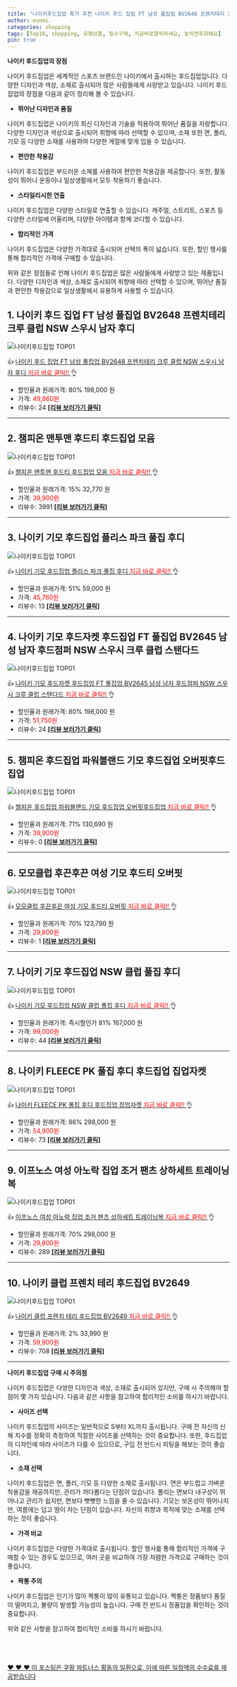 ```yaml
---
title: "나이키후드집업 특가 추천 나이키 후드 집업 FT 남성 풀집업 BV2648 프렌치테리 크루 클럽 NSW 스우시 남자 후디 비교 장점"
author: eunmi.
categories: shopping
tags: [Top10, shopping, 유행상품, 필수구매, 지금바로클릭하세요, 놓치면후회해요]
pin: true
---
```

**나이키 후드집업의 장점**

나이키 후드집업은 세계적인 스포츠 브랜드인 나이키에서 출시하는 후드집업입니다. 다양한 디자인과 색상, 소재로 출시되어 많은 사람들에게 사랑받고 있습니다. 나이키 후드집업의 장점을 다음과 같이 정리해 볼 수 있습니다.

* **뛰어난 디자인과 품질**

나이키 후드집업은 나이키의 최신 디자인과 기술을 적용하여 뛰어난 품질을 자랑합니다. 다양한 디자인과 색상으로 출시되어 취향에 따라 선택할 수 있으며, 소재 또한 면, 폴리, 기모 등 다양한 소재를 사용하여 다양한 계절에 맞게 입을 수 있습니다.

* **편안한 착용감**

나이키 후드집업은 부드러운 소재를 사용하여 편안한 착용감을 제공합니다. 또한, 활동성이 뛰어나 운동이나 일상생활에서 모두 착용하기 좋습니다.

* **스타일리시한 연출**

나이키 후드집업은 다양한 스타일로 연출할 수 있습니다. 캐주얼, 스트리트, 스포츠 등 다양한 스타일에 어울리며, 다양한 아이템과 함께 코디할 수 있습니다.

* **합리적인 가격**

나이키 후드집업은 다양한 가격대로 출시되어 선택의 폭이 넓습니다. 또한, 할인 행사를 통해 합리적인 가격에 구매할 수 있습니다.

위와 같은 장점들로 인해 나이키 후드집업은 많은 사람들에게 사랑받고 있는 제품입니다. 다양한 디자인과 색상, 소재로 출시되어 취향에 따라 선택할 수 있으며, 뛰어난 품질과 편안한 착용감으로 일상생활에서 유용하게 사용할 수 있습니다.

   

## 1. 나이키 후드 집업 FT 남성 풀집업 BV2648 프렌치테리 크루 클럽 NSW 스우시 남자 후디

![나이키후드집업 TOP01](https://thumbnail6.coupangcdn.com/thumbnails/remote/230x230ex/image/vendor_inventory/f5da/754aea4732139197578a33a6b16a7aa29239172f651150d24ac54ea56ac4.jpg)


👍 [나이키 후드 집업 FT 남성 풀집업 BV2648 프렌치테리 크루 클럽 NSW 스우시 남자 후디 <font color=red> 지금 바로 클릭!! </font> ](https://link.coupang.com/re/AFFSDP?lptag=AF3617701&subid=GithubCoopas&pageKey=7585003829&traceid=V0-153&itemId=20030536379&vendorItemId=87127081154) 👌 


- 할인율과 원래가격: 80%  198,000   원
- 가격: <span style='color:red'>49,860원</span>
- 리뷰수: 24  [**[리뷰 보러가기 클릭]**](https://link.coupang.com/re/AFFSDP?lptag=AF3617701&subid=GithubCoopas&pageKey=7585003829&traceid=V0-153&itemId=20030536379&vendorItemId=87127081154)

---


   

## 2. 챔피온 맨투맨 후드티 후드집업 모음

![나이키후드집업 TOP01](https://thumbnail8.coupangcdn.com/thumbnails/remote/230x230ex/image/vendor_inventory/a9cc/138ab63a2a238ca64575ac9b0a40335d35de79b47d210c053ffd3e87fe2a.jpg)


👍 [챔피온 맨투맨 후드티 후드집업 모음 <font color=red> 지금 바로 클릭!! </font> ](https://link.coupang.com/re/AFFSDP?lptag=AF3617701&subid=GithubCoopas&pageKey=7632945343&traceid=V0-153&itemId=20262688783&vendorItemId=87350121283) 👌 


- 할인율과 원래가격: 15%  32,770   원
- 가격: <span style='color:red'>39,900원</span>
- 리뷰수: 3991  [**[리뷰 보러가기 클릭]**](https://link.coupang.com/re/AFFSDP?lptag=AF3617701&subid=GithubCoopas&pageKey=7632945343&traceid=V0-153&itemId=20262688783&vendorItemId=87350121283)

---


   

## 3. 나이키 기모 후드집업 플리스 파크 풀집 후디

![나이키후드집업 TOP01](https://thumbnail10.coupangcdn.com/thumbnails/remote/230x230ex/image/vendor_inventory/202f/d13e988ed18b295a38484e4cf1a8aaa7f3227bddb40461cd6aee067c2987.jpg)


👍 [나이키 기모 후드집업 플리스 파크 풀집 후디 <font color=red> 지금 바로 클릭!! </font> ](https://link.coupang.com/re/AFFSDP?lptag=AF3617701&subid=GithubCoopas&pageKey=6701748000&traceid=V0-153&itemId=15525975922&vendorItemId=82745198552) 👌 


- 할인율과 원래가격: 51%  59,000   원
- 가격: <span style='color:red'>45,760원</span>
- 리뷰수: 13  [**[리뷰 보러가기 클릭]**](https://link.coupang.com/re/AFFSDP?lptag=AF3617701&subid=GithubCoopas&pageKey=6701748000&traceid=V0-153&itemId=15525975922&vendorItemId=82745198552)

---


   

## 4. 나이키 기모 후드자켓 후드집업 FT 풀집업 BV2645 남성 남자 후드점퍼 NSW 스우시 크루 클럽 스탠다드

![나이키후드집업 TOP01](https://thumbnail6.coupangcdn.com/thumbnails/remote/230x230ex/image/vendor_inventory/3ffa/38c23fe38a4303f4f6b0b11ec25d8a23de8fabb7cdbadb1fa7ddae74cfbb.jpg)


👍 [나이키 기모 후드자켓 후드집업 FT 풀집업 BV2645 남성 남자 후드점퍼 NSW 스우시 크루 클럽 스탠다드 <font color=red> 지금 바로 클릭!! </font> ](https://link.coupang.com/re/AFFSDP?lptag=AF3617701&subid=GithubCoopas&pageKey=7585011176&traceid=V0-153&itemId=20030577086&vendorItemId=87127121637) 👌 


- 할인율과 원래가격: 80%  198,000   원
- 가격: <span style='color:red'>51,750원</span>
- 리뷰수: 24  [**[리뷰 보러가기 클릭]**](https://link.coupang.com/re/AFFSDP?lptag=AF3617701&subid=GithubCoopas&pageKey=7585011176&traceid=V0-153&itemId=20030577086&vendorItemId=87127121637)

---


   

## 5. 챔피온 후드집업 파워블랜드 기모 후드집업 오버핏후드집업

![나이키후드집업 TOP01](https://thumbnail8.coupangcdn.com/thumbnails/remote/230x230ex/image/vendor_inventory/3ae8/6370a53e741f74b3b28c94099949e7a543c230cf91753f1c1644223ccba1.jpg)


👍 [챔피온 후드집업 파워블랜드 기모 후드집업 오버핏후드집업 <font color=red> 지금 바로 클릭!! </font> ](https://link.coupang.com/re/AFFSDP?lptag=AF3617701&subid=GithubCoopas&pageKey=7561458146&traceid=V0-153&itemId=19921768772&vendorItemId=86975852074) 👌 


- 할인율과 원래가격: 71%  130,690   원
- 가격: <span style='color:red'>39,900원</span>
- 리뷰수: 0  [**[리뷰 보러가기 클릭]**](https://link.coupang.com/re/AFFSDP?lptag=AF3617701&subid=GithubCoopas&pageKey=7561458146&traceid=V0-153&itemId=19921768772&vendorItemId=86975852074)

---


   

## 6. 모모클럽 후끈후끈 여성 기모 후드티 오버핏

![나이키후드집업 TOP01](https://thumbnail10.coupangcdn.com/thumbnails/remote/230x230ex/image/vendor_inventory/b799/8a2058096ae74b965f65be450b4140a63e917de934ba95c4323fc35b7394.jpg)


👍 [모모클럽 후끈후끈 여성 기모 후드티 오버핏 <font color=red> 지금 바로 클릭!! </font> ](https://link.coupang.com/re/AFFSDP?lptag=AF3617701&subid=GithubCoopas&pageKey=7650111449&traceid=V0-153&itemId=20352747316&vendorItemId=87405562505) 👌 


- 할인율과 원래가격: 70%  123,790   원
- 가격: <span style='color:red'>29,800원</span>
- 리뷰수: 1  [**[리뷰 보러가기 클릭]**](https://link.coupang.com/re/AFFSDP?lptag=AF3617701&subid=GithubCoopas&pageKey=7650111449&traceid=V0-153&itemId=20352747316&vendorItemId=87405562505)

---


   

## 7. 나이키 기모 후드집업 NSW 클럽 풀집 후디

![나이키후드집업 TOP01](https://thumbnail10.coupangcdn.com/thumbnails/remote/230x230ex/image/vendor_inventory/ccdc/d45899304f40926d802641799381749a6391613bc20b7512c06b516d3869.png)


👍 [나이키 기모 후드집업 NSW 클럽 풀집 후디 <font color=red> 지금 바로 클릭!! </font> ](https://link.coupang.com/re/AFFSDP?lptag=AF3617701&subid=GithubCoopas&pageKey=6723489201&traceid=V0-153&itemId=15643147412&vendorItemId=87296690780) 👌 


- 할인율과 원래가격: 즉시할인가 81%  167,000   원
- 가격: <span style='color:red'>99,000원</span>
- 리뷰수: 44  [**[리뷰 보러가기 클릭]**](https://link.coupang.com/re/AFFSDP?lptag=AF3617701&subid=GithubCoopas&pageKey=6723489201&traceid=V0-153&itemId=15643147412&vendorItemId=87296690780)

---


   

## 8. 나이키 FLEECE PK 풀집 후디 후드집업 집업자켓

![나이키후드집업 TOP01](https://thumbnail7.coupangcdn.com/thumbnails/remote/230x230ex/image/vendor_inventory/e2a6/614bb325da97b61bbb391ad7bf0bb1cc29744b7f08f1ccb4cbda8f42de44.jpg)


👍 [나이키 FLEECE PK 풀집 후디 후드집업 집업자켓 <font color=red> 지금 바로 클릭!! </font> ](https://link.coupang.com/re/AFFSDP?lptag=AF3617701&subid=GithubCoopas&pageKey=6348741773&traceid=V0-153&itemId=13349919295&vendorItemId=80605076489) 👌 


- 할인율과 원래가격: 86%  298,000   원
- 가격: <span style='color:red'>54,900원</span>
- 리뷰수: 73  [**[리뷰 보러가기 클릭]**](https://link.coupang.com/re/AFFSDP?lptag=AF3617701&subid=GithubCoopas&pageKey=6348741773&traceid=V0-153&itemId=13349919295&vendorItemId=80605076489)

---


   

## 9. 이프노스 여성 아노락 집업 조거 팬츠 상하세트 트레이닝복

![나이키후드집업 TOP01](https://thumbnail7.coupangcdn.com/thumbnails/remote/230x230ex/image/vendor_inventory/be69/237ca793de3184294891cb8ebd21cfaedefb30ff0cca581e97385f79a0c5.jpg)


👍 [이프노스 여성 아노락 집업 조거 팬츠 상하세트 트레이닝복 <font color=red> 지금 바로 클릭!! </font> ](https://link.coupang.com/re/AFFSDP?lptag=AF3617701&subid=GithubCoopas&pageKey=7372457771&traceid=V0-153&itemId=16210786059&vendorItemId=83404917189) 👌 


- 할인율과 원래가격: 70%  298,000   원
- 가격: <span style='color:red'>29,800원</span>
- 리뷰수: 289  [**[리뷰 보러가기 클릭]**](https://link.coupang.com/re/AFFSDP?lptag=AF3617701&subid=GithubCoopas&pageKey=7372457771&traceid=V0-153&itemId=16210786059&vendorItemId=83404917189)

---


   

## 10. 나이키 클럽 프렌치 테리 후드집업 BV2649

![나이키후드집업 TOP01](https://thumbnail7.coupangcdn.com/thumbnails/remote/230x230ex/image/vendor_inventory/b0e2/13de7d87982103c329572d88b9cf92e4f4c0d3680c972293765651131587.jpg)


👍 [나이키 클럽 프렌치 테리 후드집업 BV2649 <font color=red> 지금 바로 클릭!! </font> ](https://link.coupang.com/re/AFFSDP?lptag=AF3617701&subid=GithubCoopas&pageKey=7043458193&traceid=V0-153&itemId=17426033846&vendorItemId=87513127246) 👌 


- 할인율과 원래가격: 2%  33,990   원
- 가격: <span style='color:red'>59,900원</span>
- 리뷰수: 708  [**[리뷰 보러가기 클릭]**](https://link.coupang.com/re/AFFSDP?lptag=AF3617701&subid=GithubCoopas&pageKey=7043458193&traceid=V0-153&itemId=17426033846&vendorItemId=87513127246)

---
**나이키 후드집업 구매 시 주의점**

나이키 후드집업은 다양한 디자인과 색상, 소재로 출시되어 있지만, 구매 시 주의해야 할 점이 몇 가지 있습니다. 다음과 같은 사항을 참고하여 합리적인 소비를 하시기 바랍니다.

* **사이즈 선택**

나이키 후드집업의 사이즈는 일반적으로 S부터 XL까지 출시됩니다. 구매 전 자신의 신체 치수를 정확히 측정하여 적절한 사이즈를 선택하는 것이 중요합니다. 또한, 후드집업의 디자인에 따라 사이즈가 다를 수 있으므로, 구입 전 반드시 피팅을 해보는 것이 좋습니다.

* **소재 선택**

나이키 후드집업은 면, 폴리, 기모 등 다양한 소재로 출시됩니다. 면은 부드럽고 가벼운 착용감을 제공하지만, 관리가 까다롭다는 단점이 있습니다. 폴리는 면보다 내구성이 뛰어나고 관리가 쉽지만, 면보다 뻣뻣한 느낌을 줄 수 있습니다. 기모는 보온성이 뛰어나지만, 여름에는 덥고 땀이 차는 단점이 있습니다. 자신의 취향과 목적에 맞는 소재를 선택하는 것이 좋습니다.

* **가격 비교**

나이키 후드집업은 다양한 가격대로 출시됩니다. 할인 행사를 통해 합리적인 가격에 구매할 수 있는 경우도 있으므로, 여러 곳을 비교하여 가장 저렴한 가격으로 구매하는 것이 좋습니다.

* **짝퉁 주의**

나이키 후드집업은 인기가 많아 짝퉁이 많이 유통되고 있습니다. 짝퉁은 정품보다 품질이 떨어지고, 불량이 발생할 가능성이 높습니다. 구매 전 반드시 정품임을 확인하는 것이 중요합니다.

위와 같은 사항을 참고하여 합리적인 소비를 하시기 바랍니다.<br><br><br><br><br> [ ❤ ❤ ❤ 이 포스팅은 쿠팡 파트너스 활동의 일환으로, 이에 따른 일정액의 수수료를 제공받습니다](https://link.coupang.com/a/bcEFyh)